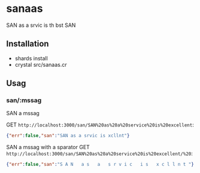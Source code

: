 # sanaas
SAN as a srvic is th bst SAN

## Installation
* shards install
* crystal src/sanaas.cr

## Usag

### san/:mssag
SAN a mssag

GET `http://localhost:3000/san/SAN%20as%20a%20service%20is%20excellent`:
```json
{"err":false,"san":"SAN as a srvic is xcllnt"}
```

SAN a mssag with a sparator
GET `http://localhost:3000/san/SAN%20as%20a%20service%20is%20excellent/%20`:
```json
{"err":false,"san":"S A N   a s   a   s r v i c   i s   x c l l n t "}
```
